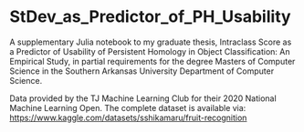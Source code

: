 # StDev_as_Predictor_of_PH_Usability
A supplementary Julia notebook to my graduate thesis, Intraclass Score as a Predictor of Usability of Persistent Homology in Object Classification: An Empirical Study, in partial requirements for the degree Masters of Computer Science in the Southern Arkansas University Department of Computer Science. 

Data provided by the TJ Machine Learning Club for their 2020 National Machine Learning Open. 
The complete dataset is available via: https://www.kaggle.com/datasets/sshikamaru/fruit-recognition
